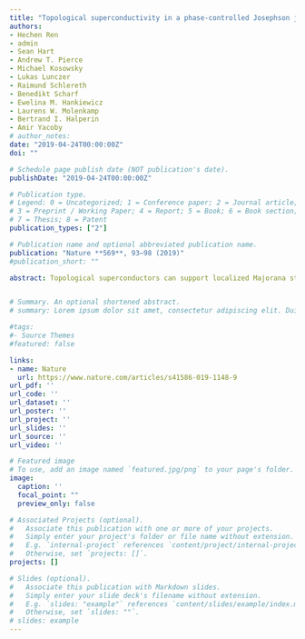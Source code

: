 ```yaml
---
title: "Topological superconductivity in a phase-controlled Josephson junction"
authors:
- Hechen Ren
- admin
- Sean Hart
- Andrew T. Pierce
- Michael Kosowsky
- Lukas Lunczer
- Raimund Schlereth
- Benedikt Scharf
- Ewelina M. Hankiewicz
- Laurens W. Molenkamp
- Bertrand I. Halperin
- Amir Yacoby
# author_notes:
date: "2019-04-24T00:00:00Z"
doi: ""

# Schedule page publish date (NOT publication's date).
publishDate: "2019-04-24T00:00:00Z"

# Publication type.
# Legend: 0 = Uncategorized; 1 = Conference paper; 2 = Journal article;
# 3 = Preprint / Working Paper; 4 = Report; 5 = Book; 6 = Book section;
# 7 = Thesis; 8 = Patent
publication_types: ["2"]

# Publication name and optional abbreviated publication name.
publication: "Nature **569**, 93–98 (2019)"
#publication_short: ""

abstract: Topological superconductors can support localized Majorana states at their boundaries. These quasi-particle excitations obey non-Abelian statistics that can be used to encode and manipulate quantum information in a topologically protected manner. Although signatures of Majorana bound states have been observed in one-dimensional systems, there is an ongoing effort to find alternative platforms that do not require fine-tuning of parameters and can be easily scaled to large numbers of states. Here we present an experimental approach towards a two-dimensional architecture of Majorana bound states. Using a Josephson junction made of a HgTe quantum well coupled to thin-film aluminium, we are able to tune the transition between a trivial and a topological superconducting state by controlling the phase difference across the junction and applying an in-plane magnetic field. We determine the topological state of the resulting superconductor by measuring the tunnelling conductance at the edge of the junction. At low magnetic fields, we observe a minimum in the tunnelling spectra near zero bias, consistent with a trivial superconductor. However, as the magnetic field increases, the tunnelling conductance develops a zero-bias peak, which persists over a range of phase differences that expands systematically with increasing magnetic field. Our observations are consistent with theoretical predictions for this system and with full quantum mechanical numerical simulations performed on model systems with similar dimensions and parameters. Our work establishes this system as a promising platform for realizing topological superconductivity and for creating and manipulating Majorana modes and probing topological superconducting phases in two-dimensional systems.


# Summary. An optional shortened abstract.
# summary: Lorem ipsum dolor sit amet, consectetur adipiscing elit. Duis posuere tellus ac convallis placerat. Proin tincidunt magna sed ex sollicitudin condimentum.

#tags:
#- Source Themes
#featured: false

links:
- name: Nature
  url: https://www.nature.com/articles/s41586-019-1148-9
url_pdf: ''
url_code: ''
url_dataset: ''
url_poster: ''
url_project: ''
url_slides: ''
url_source: ''
url_video: ''

# Featured image
# To use, add an image named `featured.jpg/png` to your page's folder. 
image:
  caption: ''
  focal_point: ""
  preview_only: false

# Associated Projects (optional).
#   Associate this publication with one or more of your projects.
#   Simply enter your project's folder or file name without extension.
#   E.g. `internal-project` references `content/project/internal-project/index.md`.
#   Otherwise, set `projects: []`.
projects: []

# Slides (optional).
#   Associate this publication with Markdown slides.
#   Simply enter your slide deck's filename without extension.
#   E.g. `slides: "example"` references `content/slides/example/index.md`.
#   Otherwise, set `slides: ""`.
# slides: example
---
```

